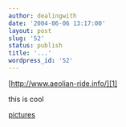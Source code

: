 ```yaml
---
author: dealingwith
date: '2004-06-06 13:17:00'
layout: post
slug: '52'
status: publish
title: '...'
wordpress_id: '52'
---
```


[http://www.aeolian-ride.info/][1]

this is cool

[pictures][2]

   [1]: http://www.aeolian-ride.info/

   [2]: http://www.bluejake.com/archives/2004/06/06/aeolian_ride.php


